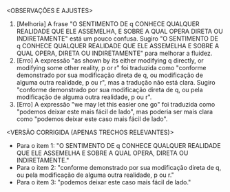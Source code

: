 <OBSERVAÇÕES E AJUSTES>
1. [Melhoria] A frase "O SENTIMENTO DE q CONHECE QUALQUER REALIDADE QUE ELE ASSEMELHA, E SOBRE A QUAL OPERA DIRETA OU INDIRETAMENTE" está um pouco confusa. Sugiro "O SENTIMENTO DE q CONHECE QUALQUER REALIDADE QUE ELE ASSEMELHA E SOBRE A QUAL OPERA, DIRETA OU INDIRETAMENTE" para melhorar a fluidez.
2. [Erro] A expressão "as shown by its either modifying q directly, or modifying some other reality, p or r" foi traduzida como "conforme demonstrado por sua modificação direta de q, ou modificação de alguma outra realidade, p ou r", mas a tradução não está clara. Sugiro "conforme demonstrado por sua modificação direta de q, ou pela modificação de alguma outra realidade, p ou r".
3. [Erro] A expressão "we may let this easier one go" foi traduzida como "podemos deixar este mais fácil de lado", mas poderia ser mais clara como "podemos deixar este caso mais fácil de lado".

<VERSÃO CORRIGIDA (APENAS TRECHOS RELEVANTES)>
- Para o item 1: "O SENTIMENTO DE q CONHECE QUALQUER REALIDADE QUE ELE ASSEMELHA E SOBRE A QUAL OPERA, DIRETA OU INDIRETAMENTE."
- Para o item 2: "conforme demonstrado por sua modificação direta de q, ou pela modificação de alguma outra realidade, p ou r."
- Para o item 3: "podemos deixar este caso mais fácil de lado."